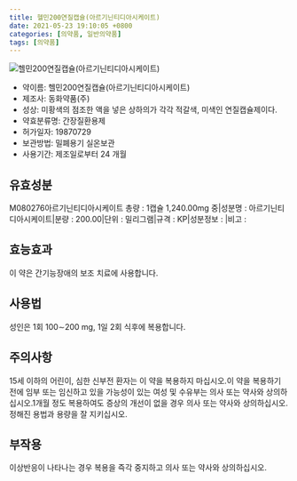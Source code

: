 ```yaml
---
title: 헬민200연질캡슐(아르기닌티디아시케이트)
date: 2021-05-23 19:10:05 +0800
categories: [의약품, 일반의약품]
tags: [의약품]
---
```

![헬민200연질캡슐(아르기닌티디아시케이트)](https://nedrug.mfds.go.kr/pbp/cmn/itemImageDownload/147427418015800064)

- 약이름: 헬민200연질캡슐(아르기닌티디아시케이트)
- 제조사: 동화약품(주)
- 성상: 미황색의 점조한 액을 넣은 상하의가 각각 적갈색, 미색인 연질캡슐제이다.
- 약효분류명: 간장질환용제
- 허가일자: 19870729
- 보관방법: 밀폐용기 실온보관
- 사용기간: 제조일로부터 24 개월
## 유효성분
M080276아르기닌티디아시케이트
총량 : 1캡슐 1,240.00mg 중|성분명 : 아르기닌티디아시케이트|분량 : 200.00|단위 : 밀리그램|규격 : KP|성분정보 : |비고 :
## 효능효과
이 약은 간기능장애의 보조 치료에 사용합니다.
## 사용법
성인은 1회 100∼200 mg, 1일 2회 식후에 복용합니다.
## 주의사항
15세 이하의 어린이, 심한 신부전 환자는 이 약을 복용하지 마십시오.이 약을 복용하기 전에 임부 또는 임신하고 있을 가능성이 있는 여성 및 수유부는 의사 또는 약사와 상의하십시오.1개월 정도 복용하여도 증상의 개선이 없을 경우 의사 또는 약사와 상의하십시오.정해진 용법과 용량을 잘 지키십시오.
## 부작용
이상반응이 나타나는 경우 복용을 즉각 중지하고 의사 또는 약사와 상의하십시오.
